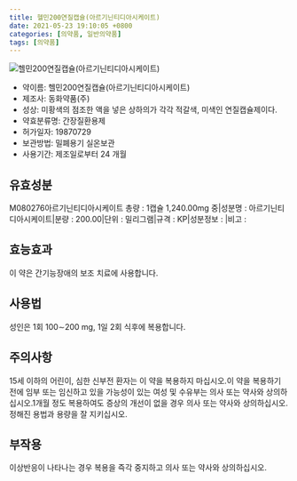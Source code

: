 ```yaml
---
title: 헬민200연질캡슐(아르기닌티디아시케이트)
date: 2021-05-23 19:10:05 +0800
categories: [의약품, 일반의약품]
tags: [의약품]
---
```

![헬민200연질캡슐(아르기닌티디아시케이트)](https://nedrug.mfds.go.kr/pbp/cmn/itemImageDownload/147427418015800064)

- 약이름: 헬민200연질캡슐(아르기닌티디아시케이트)
- 제조사: 동화약품(주)
- 성상: 미황색의 점조한 액을 넣은 상하의가 각각 적갈색, 미색인 연질캡슐제이다.
- 약효분류명: 간장질환용제
- 허가일자: 19870729
- 보관방법: 밀폐용기 실온보관
- 사용기간: 제조일로부터 24 개월
## 유효성분
M080276아르기닌티디아시케이트
총량 : 1캡슐 1,240.00mg 중|성분명 : 아르기닌티디아시케이트|분량 : 200.00|단위 : 밀리그램|규격 : KP|성분정보 : |비고 :
## 효능효과
이 약은 간기능장애의 보조 치료에 사용합니다.
## 사용법
성인은 1회 100∼200 mg, 1일 2회 식후에 복용합니다.
## 주의사항
15세 이하의 어린이, 심한 신부전 환자는 이 약을 복용하지 마십시오.이 약을 복용하기 전에 임부 또는 임신하고 있을 가능성이 있는 여성 및 수유부는 의사 또는 약사와 상의하십시오.1개월 정도 복용하여도 증상의 개선이 없을 경우 의사 또는 약사와 상의하십시오.정해진 용법과 용량을 잘 지키십시오.
## 부작용
이상반응이 나타나는 경우 복용을 즉각 중지하고 의사 또는 약사와 상의하십시오.
